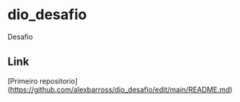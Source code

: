 # dio_desafio
Desafio

## Link

[Primeiro repositorio] (https://github.com/alexbarross/dio_desafio/edit/main/README.md)

